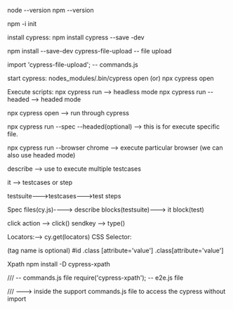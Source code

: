 node --version
npm --version

npm -i init

install cypress:
npm install cypress --save -dev

npm install --save-dev cypress-file-upload -- file upload

import 'cypress-file-upload'; -- commands.js

start cypress:
nodes_modules/.bin/cypress open (or)
npx cypress open

Execute scripts:
npx cypress run --> headless mode
npx cypress run --headed --> headed mode

npx cypress open --> run through cypress

npx cypress run --spec <file-location> --headed(optional) --> this is for execute specific file.

npx cypress run --browser chrome --> execute particular browser (we can also use headed mode)

describe --> use to execute multiple testcases

it --> testcases or step

testsuite--->testcases--->test steps

Spec files(cy.js)----> describe blocks(testsuite)---> it block(test)


click action --> click()
sendkey --> type()


Locators:--> cy.get(locators)
CSS Selector:

(tag name is optional)
#id
.class
[attribute='value']
.class[attribute='value']

Xpath
npm install -D cypress-xpath

/// <reference types="cypress-xpath" /> -- commands.js file
require('cypress-xpath'); -- e2e.js file


/// <reference types="cypress" /> ---> inside the support commands.js file to access the cypress without import
